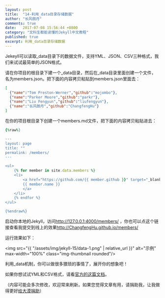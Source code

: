 ```yaml
---
layout: post
title:  "14-利用_data目录存储数据"
author: "长风朗月"
comments: true
date:   2017-07-08 15:56:44 +0800
category: "文科生都能读懂的Jekyll中文教程"
published: true
excerpt: 利用_data目录存储数据
---
```

Jekeyll可以读取_data目录下的数据文件，支持YML、JSON、CSV三种格式，我们来试试最简单的JSON格式。

请在你项目的根目录下建一个_data目录，然后在_data目录里面创建一个文件，名为members.json。把下面的内容拷贝粘贴到members.json里面去：

```json
[
  {"name":"Tom Preston-Werner","github":"mojombo"},
  {"name":"Parker Moore","github":"parkr"},
  {"name":"Liu Fengyun","github":"liufengyun"},
  {"name":"长风朗月","github":"ChangfengHu"}
]
```

在你的项目根目录下创建一个members.md文件，把下面的内容拷贝粘贴进去：

```ruby
{%raw%}

---
layout: page
title: ""
permalink: /members/
---

<ul>
    {% for member in site.data.members %}
    <li>
        <a href="https://github.com/{{ member.github }}" target="_blank">
        {{ member.name }}
        </a>
    </li>
    {% endfor %}
</ul>

{%endraw%}

```

启动你本地的Jekyll，访问<a href="http://127.0.0.1:4000/members/" target="_blank">http://127.0.0.1:4000/members/</a>  ，你也可以点这个链接查看我提交到线上的效果<a href="http://ChangfengHu.github.io/members/" target="_blank">http://ChangfengHu.github.io/members/</a>

运行效果如下：

<img src="{{ "/assets/img/jekyll-15/data-1.png" | relative_url }}" alt="示例" max-width="100%" class="img-thumbnail rounded"/>

利用_data机制，你可以做很多猥琐的事情了，展开你的想象吧！

如果你想试试YML和CSV格式，请看<a href="https://jekyllrb.com/docs/datafiles/" target="_blank">官方的这篇文档</a>。

（内容可能会多次修改，欢迎常来刷新。如果您觉得文章有用，请捐助我，让我做得更好<a href="http://ChangfengHu.github.io/donate/index.html">给大漠捐助</a>）